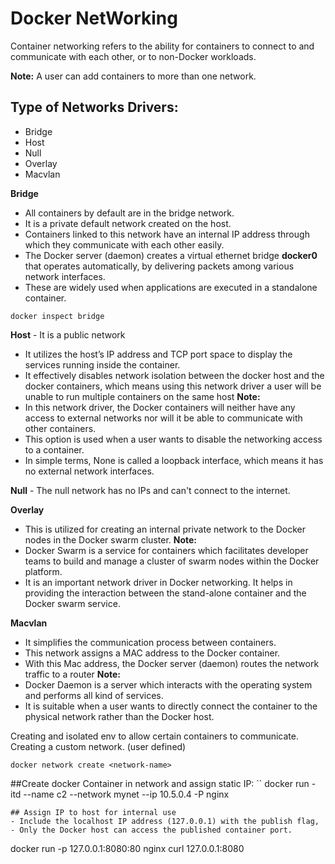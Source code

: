 # Docker NetWorking 
Container networking refers to the ability for containers to connect to and communicate with each other, or to non-Docker workloads.

**Note:** A user can add containers to more than one network.
## Type of Networks Drivers:
- Bridge
- Host
- Null
- Overlay
- Macvlan

**Bridge**  
  - All containers by default are in the bridge network. 
  - It is a private default network created on the host.
  - Containers linked to this network have an internal IP address through which they communicate with each other easily.
  - The Docker server (daemon) creates a virtual ethernet bridge **docker0** that operates automatically, by delivering packets among various network interfaces.
  - These are widely used when applications are executed in a standalone container. 
 ```
 docker inspect bridge
```

**Host** 
	- It is a public network
  - It utilizes the host’s IP address and TCP port space to display the services running inside the container.
  - It effectively disables network isolation between the docker host and the docker containers, which means using this network driver a user will be unable to run multiple containers on the same host
	**Note:**
  - In this network driver, the Docker containers will neither have any access to external networks nor will it be able to communicate with other containers.
  - This option is used when a user wants to disable the networking access to a container. 
  - In simple terms, None is called a loopback interface, which means it has no external network interfaces. 

**Null**
	- The null network has no IPs and can't connect to the internet.
 
**Overlay**
  - This is utilized for creating an internal private network to the Docker nodes in the Docker swarm cluster.
 **Note:**
  - Docker Swarm is a service for containers which facilitates developer teams to build and manage a cluster of swarm nodes within the Docker platform.
  - It is an important network driver in Docker networking. It helps in providing the interaction between the stand-alone container and the Docker swarm service.

**Macvlan**
  - It simplifies the communication process between containers.
  - This network assigns a MAC address to the Docker container.
  - With this Mac address, the Docker server (daemon) routes the network traffic to a router
 **Note:**
  - Docker Daemon is a server which interacts with the operating system and performs all kind of services.
  - It is suitable when a user wants to directly connect the container to the physical network rather than the Docker host.

Creating and isolated env to allow certain containers to communicate.
Creating a custom network. (user defined)
```
docker network create <network-name>
```
##Create docker Container in network and assign static IP:
`` 
docker run -itd --name c2 --network mynet --ip 10.5.0.4 -P nginx
```
## Assign IP to host for internal use
- Include the localhost IP address (127.0.0.1) with the publish flag, 
- Only the Docker host can access the published container port.
```
docker run -p 127.0.0.1:8080:80 nginx
curl 127.0.0.1:8080
```


